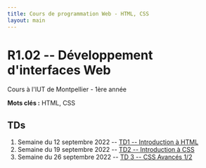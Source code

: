 ```yaml
---
title: Cours de programmation Web - HTML, CSS
layout: main
---
```


# R1.02 -- Développement d'interfaces Web
Cours à l'IUT de Montpellier - 1ère année

**Mots clés :** HTML, CSS

## TDs

1. Semaine du 12 septembre 2022 -- [TD1 -- Introduction à HTML](tutorials/tutorial1.html)
1. Semaine du 19 septembre 2022 -- [TD2 -- Introduction à CSS ](tutorials/tutorial2.html)
1. Semaine du 26 septembre 2022 -- [TD 3 -- CSS Avancés 1/2](tutorials/tutorial3.html)
<!-- 1. Semaine du 3 octobre 2022 -- [TD 4 -- CSS Avancés 2/2](tutorials/tutorial4.html) et presentation site SAE 1.05 -->
<!-- 1. Semaine du 10 octobre 2022 -- [ Fin TD 4 -- CSS Avancés 2/2](tutorials/tutorial4.html)  -->
<!-- 1. Semaine du 17 octobre 2022 -- [TD 5 -- Les Formulaires](tutorials/tutorial5.html) et travail sur SAE 1.05\\ -->
<!-- 23 octobre rendu SAE 1.05 -->
<!-- 1. Semaine du 24 octobre 2022 -- Entamer [TD 6 -- Responsive Design](tutorials/tutorial6.html) -->
<!-- 1. Semaine du 7 novembre 2022 -- Finir le [TD 6 -- Responsive Design](tutorials/tutorial6.html) et presentation site de la SAE 1.06 -->
<!-- 1. Semaine du 14 novembre 2022 -- Seance de travail sur la  SAE 1.06 -->
<!-- 1. Semaine du 5 decembre 2022 -- Séance d'évaluation des sites de la SAE 1.06 -->
<!--## Compléments optionnels-->
 
<!--1. [Coder des colonnes responsive à la Bootstrap](assets/tut5-complement.html)-->

<!--## Instructions pour la SAÉ 1.05-->
<!--[Consigne pour la SAÉ 1.05](SAE_105.html)-->

<!--[Instructions du projet](projet.html)-->

<!--## Instructions pour la SAÉ 1.06-->
<!--[Consigne pour la SAÉ 1.06](SAE_106.html)-->

<!--[Instructions du projet](projet.html)-->

<!-- ## Joomla -->

<!-- Semaine du 18 janvier -- [TD sur l'installation et la prise en main de Joomla](assets/TDJoomla.pdf) -->

